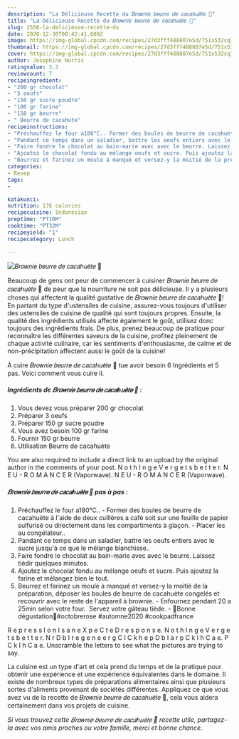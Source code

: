 ```yaml
---
description: "La Délicieuse Recette du 𝐵𝑟𝑜𝑤𝑛𝑖𝑒 𝑏𝑒𝑢𝑟𝑟𝑒 𝑑𝑒 𝑐𝑎𝑐𝑎ℎ𝑢𝑒̀𝑡𝑒 🥧"
title: "La Délicieuse Recette du 𝐵𝑟𝑜𝑤𝑛𝑖𝑒 𝑏𝑒𝑢𝑟𝑟𝑒 𝑑𝑒 𝑐𝑎𝑐𝑎ℎ𝑢𝑒̀𝑡𝑒 🥧"
slug: 2556-la-delicieuse-recette-du
date: 2020-12-30T00:42:41.609Z
image: https://img-global.cpcdn.com/recipes/27d3fff488807e5d/751x532cq70/𝐵𝑟𝑜𝑤𝑛𝑖𝑒-𝑏𝑒𝑢𝑟𝑟𝑒-𝑑𝑒-𝑐𝑎𝑐𝑎ℎ𝑢𝑒̀𝑡𝑒-🥧-photo-principale-de-la-recette.jpg
thumbnail: https://img-global.cpcdn.com/recipes/27d3fff488807e5d/751x532cq70/𝐵𝑟𝑜𝑤𝑛𝑖𝑒-𝑏𝑒𝑢𝑟𝑟𝑒-𝑑𝑒-𝑐𝑎𝑐𝑎ℎ𝑢𝑒̀𝑡𝑒-🥧-photo-principale-de-la-recette.jpg
cover: https://img-global.cpcdn.com/recipes/27d3fff488807e5d/751x532cq70/𝐵𝑟𝑜𝑤𝑛𝑖𝑒-𝑏𝑒𝑢𝑟𝑟𝑒-𝑑𝑒-𝑐𝑎𝑐𝑎ℎ𝑢𝑒̀𝑡𝑒-🥧-photo-principale-de-la-recette.jpg
author: Josephine Norris
ratingvalue: 3.3
reviewcount: 7
recipeingredient:
- "200 gr chocolat"
- "3 oeufs"
- "150 gr sucre poudre"
- "100 gr farine"
- "150 gr beurre"
- " Beurre de cacahute"
recipeinstructions:
- "Préchauffez le four a180°C.. Former des boules de beurre de cacahuète à l&#39;aide de deux cuillères a café soit sur une feuille de papier sulfurisé ou directement dans les compartiments à glaçon. Placer les au congélateur.."
- "Pandant ce temps dans un saladier, battre les oeufs entiers avec le sucre jusqu&#39;à ce que le mélange blanchisse.."
- "Faire fondre le chocolat au bain-marie avec avec le beurre. Laissez tiédir quelques minutes."
- "Ajoutez le chocolat fondu au mélange oeufs et sucre. Puis ajoutez la farine et mélangez bien le tout."
- "Beurrez et farinez un moule à manqué et versez-y la moitié de la préparation, déposer les boules de beurre de cacahuète congelés et recouvrir avec le reste de l&#39;appareil à brownie.  Enfournez pendant 20 a 25min selon votre four.  Servez votre gâteau tiède. 🌸Bonne dégustation🌸#octobrerose #automne2020 #cookpadfrance"
categories:
- Resep
tags:
- 

katakunci:  
nutrition: 176 calories
recipecuisine: Indonesian
preptime: "PT10M"
cooktime: "PT32M"
recipeyield: "1"
recipecategory: Lunch

---
```



![𝐵𝑟𝑜𝑤𝑛𝑖𝑒 𝑏𝑒𝑢𝑟𝑟𝑒 𝑑𝑒 𝑐𝑎𝑐𝑎ℎ𝑢𝑒̀𝑡𝑒 🥧](https://img-global.cpcdn.com/recipes/27d3fff488807e5d/751x532cq70/𝐵𝑟𝑜𝑤𝑛𝑖𝑒-𝑏𝑒𝑢𝑟𝑟𝑒-𝑑𝑒-𝑐𝑎𝑐𝑎ℎ𝑢𝑒̀𝑡𝑒-🥧-photo-principale-de-la-recette.jpg)

Beaucoup de gens ont peur de commencer à cuisiner 𝐵𝑟𝑜𝑤𝑛𝑖𝑒 𝑏𝑒𝑢𝑟𝑟𝑒 𝑑𝑒 𝑐𝑎𝑐𝑎ℎ𝑢𝑒̀𝑡𝑒 🥧 de peur que la nourriture ne soit pas délicieuse. Il y a plusieurs choses qui affectent la qualité gustative de 𝐵𝑟𝑜𝑤𝑛𝑖𝑒 𝑏𝑒𝑢𝑟𝑟𝑒 𝑑𝑒 𝑐𝑎𝑐𝑎ℎ𝑢𝑒̀𝑡𝑒 🥧! En partant du type d'ustensiles de cuisine, assurez-vous toujours d'utiliser des ustensiles de cuisine de qualité qui sont toujours propres. Ensuite, la qualité des ingrédients utilisés affecte également le goût, utilisez donc toujours des ingrédients frais. De plus, prenez beaucoup de pratique pour reconnaître les différentes saveurs de la cuisine, profitez pleinement de chaque activité culinaire, car les sentiments d'enthousiasme, de calme et de non-précipitation affectent aussi le goût de la cuisine!

<!--inarticleads1-->

À cuire 𝐵𝑟𝑜𝑤𝑛𝑖𝑒 𝑏𝑒𝑢𝑟𝑟𝑒 𝑑𝑒 𝑐𝑎𝑐𝑎ℎ𝑢𝑒̀𝑡𝑒 🥧 tue avoir besoin 6 Ingrédients et 5 pas. Voici comment vous cuire il.

##### Ingrédients de 𝐵𝑟𝑜𝑤𝑛𝑖𝑒 𝑏𝑒𝑢𝑟𝑟𝑒 𝑑𝑒 𝑐𝑎𝑐𝑎ℎ𝑢𝑒̀𝑡𝑒 🥧 :

1. Vous devez vous préparer 200 gr chocolat
1. Préparer 3 oeufs
1. Préparer 150 gr sucre poudre
1. Vous avez besoin 100 gr farine
1. Fournir 150 gr beurre
1. Utilisation  Beurre de cacahuète


You are also required to include a direct link to an upload by the original author in the comments of your post. N o t h I n g e V e r g e t s b e t t e r. N E U - R O M A N C E R (Vaporwave). N E U - R O M A N C E R (Vaporwave). 

<!--inarticleads2-->

##### 𝐵𝑟𝑜𝑤𝑛𝑖𝑒 𝑏𝑒𝑢𝑟𝑟𝑒 𝑑𝑒 𝑐𝑎𝑐𝑎ℎ𝑢𝑒̀𝑡𝑒 🥧 pas à pas :

1. Préchauffez le four a180°C.. - Former des boules de beurre de cacahuète à l&#39;aide de deux cuillères a café soit sur une feuille de papier sulfurisé ou directement dans les compartiments à glaçon. - Placer les au congélateur..
1. Pandant ce temps dans un saladier, battre les oeufs entiers avec le sucre jusqu&#39;à ce que le mélange blanchisse..
1. Faire fondre le chocolat au bain-marie avec avec le beurre. Laissez tiédir quelques minutes.
1. Ajoutez le chocolat fondu au mélange oeufs et sucre. Puis ajoutez la farine et mélangez bien le tout.
1. Beurrez et farinez un moule à manqué et versez-y la moitié de la préparation, déposer les boules de beurre de cacahuète congelés et recouvrir avec le reste de l&#39;appareil à brownie.  - Enfournez pendant 20 a 25min selon votre four.  Servez votre gâteau tiède. - 🌸Bonne dégustation🌸#octobrerose #automne2020 #cookpadfrance


R e p r e s s I o n I s a n e X p e C t e D r e s p o n s e. N o t h I n g e V e r g e t s b e t t e r. N r D b I r e g e n e e r g C I C k h e p D b I a r p C k I h C a e. P C k I h C a e. Unscramble the letters to see what the pictures are trying to say. 

<!--inarticleads1-->

<p>
La cuisine est un type d'art et cela prend du temps et de la pratique pour obtenir une expérience et une expérience équivalentes dans le domaine. Il existe de nombreux types de préparations alimentaires ainsi que plusieurs sortes d'aliments provenant de sociétés différentes. Appliquez ce que vous avez vu de la recette de 𝐵𝑟𝑜𝑤𝑛𝑖𝑒 𝑏𝑒𝑢𝑟𝑟𝑒 𝑑𝑒 𝑐𝑎𝑐𝑎ℎ𝑢𝑒̀𝑡𝑒 🥧, cela vous aidera certainement dans vos projets de cuisine.
</p>

<p>
<i>Si vous trouvez cette 𝐵𝑟𝑜𝑤𝑛𝑖𝑒 𝑏𝑒𝑢𝑟𝑟𝑒 𝑑𝑒 𝑐𝑎𝑐𝑎ℎ𝑢𝑒̀𝑡𝑒 🥧 recette utile, partagez-la avec vos amis proches ou votre famille, merci et bonne chance.</i>
</p>
